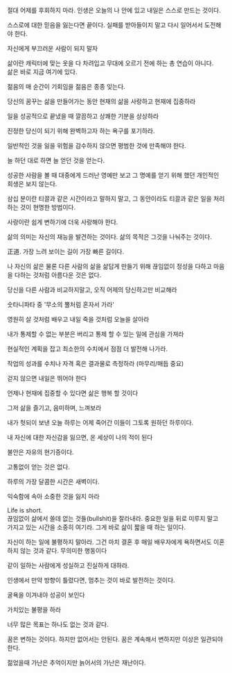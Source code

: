 절대 어제를 후회하지 마라. 인생은 오늘의 나 안에 있고 내일은 스스로 만드는 것이다.

스스로에 대한 믿음을 잃는다면 끝이다. 실패를 받아들이지 말고 다시 일어서서 도전해야 한다.

자신에게 부끄러운 사람이 되지 말자

삶이란 캐릭터에 맞는 옷을 다 차려입고 무대에 오르기 전에 하는 총 연습이 아니다.  
삶은 바로 지금 여기에 있다.

젊음의 매 순간이 기회임을 젊음은 종종 잊는다.

당신의 꿈꾸는 삶을 만들어가는 동안 현재의 삶을 사랑하고 현재에 집중하라

일을 성공적으로 끝냈을 때 깔끔하고 상쾌한 기분을 상상하라

진정한 당신이 되기 위해 완벽하고자 하는 욕구를 포기하라.

일반적인 것을 잃을 위험을 감수하지 않으면 평범한 것에 만족해야 한다.

늘 하던 대로 하면 늘 얻던 것을 얻는다.

성공한 사람을 볼 때 대중에게 드러난 영예만 보고 그 명예를 얻기 위해 했던 개인적인 희생은 보지 않는다.

삼십 분이란 티끌과 같은 시간이라고 말하지 말고, 그 동안이라도 티끌과 같은 일을 처리하는 것이 현명한 방법이다.

사랑이란 쉽게 변하기에 더욱 사랑해야 한다.

삶의 의미는 자신의 재능을 발견하는 것이다. 삶의 목적은 그것을 나눠주는 것이다.

正道. 가장 느려 보이는 길이 가장 빠른 길이다.

나 자신의 삶은 물론 다른 사람의 삶을 삶답게 만들기 위해 끊임없이 정성을 다하고 마음을 다하는 것처럼 아름다운 것은 없다.

당신을 다른 사람과 비교하지말고, 오직 어제의 당신하고만 비교해라

숫타니파타 중 '무소의 뿔처럼 혼자서 가라'

영원히 살 것처럼 배우고 내일 죽을 것처럼 오늘을 살아라

내가 통제할 수 없는 부분은 버리고 통제 할 수 있는 일에 관심을 가져라

현실적인 계획을 잡고 최소한의 수치에서 점점 더 발전해 나가라.

작업의 성과를 수치나 자격 혹은 결과물로 측정하라 (마무리/매듭 중요)

걷지 않으면 내일은 뛰어야 한다

언제나 현재에 집중할 수 있다면 삶은 행복 할 것이다

그저 삶을 즐기고, 음미하며, 느껴보라

내가 헛되이 보낸 오늘 하루는 어제 죽어간 이들이 그토록 원하던 하루이다.

내 자신에 대한 자신감을 잃으면, 온 세상이 나의 적이 된다

불안은 자유의 현기증이다.

고통없이 얻는 것은 없다.

하루의 가장 달콤한 시간은 새벽이다.

익숙함에 속아 소중한 것을 잃지 마라

Life is short.  
끊임없이 삶에서 쓸데 없는 것들(bullshit)을 잘라내라. 중요한 일을 뒤로 미루지 말고 가지고 있는 시간을 소중히 여기라. 그게 바로 삶이 짧을 때 하는 일이다.

자신이 하는 일에 불평하지 말아라. 그건 마치 결혼 후 매일 배우자에게 욕하면서도 이혼하지 않는 것과 같다. 무의미한 행동이다

같이 일하는 사람에게 성실하고 진실하게 대하라.

인생에서 만약 방향이 틀렸다면, 멈추는 것이 바로 발전하는 것이다.

굴욕을 이겨내야 성공이 보인다

가치있는 불평을 하라

너무 많은 목표는 하나도 없는 것과 같다.

꿈은 변하는 것이다. 하지만 없어서는 안된다. 꿈은 계속해서 변하지만 이상은 일관되야 한다.

젊었을때 가난은 추억이지만 늙어서의 가난은 재난이다.
